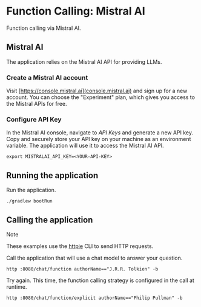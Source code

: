 # Function Calling: Mistral AI

Function calling via Mistral AI.

## Mistral AI

The application relies on the Mistral AI API for providing LLMs.

### Create a Mistral AI account

Visit [https://console.mistral.ai](console.mistral.ai) and sign up for a new account.
You can choose the "Experiment" plan, which gives you access to the Mistral APIs for free.

### Configure API Key

In the Mistral AI console, navigate to _API Keys_ and generate a new API key.
Copy and securely store your API key on your machine as an environment variable.
The application will use it to access the Mistral AI API.

```shell
export MISTRALAI_API_KEY=<YOUR-API-KEY>
```

## Running the application

Run the application.

```shell
./gradlew bootRun
```

## Calling the application

> [!NOTE]
> These examples use the [httpie](https://httpie.io) CLI to send HTTP requests.

Call the application that will use a chat model to answer your question.

```shell
http :8080/chat/function authorName=="J.R.R. Tolkien" -b
```

Try again. This time, the function calling strategy is configured in the call at runtime.

```shell
http :8080/chat/function/explicit authorName=="Philip Pullman" -b
```
